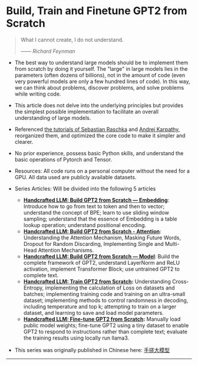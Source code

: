 # Build, Train and Finetune GPT2 from Scratch

> What I cannot create, I do not understand.
>
> *—— Richard* *Feynman*

-   The best way to understand large models should be to implement them from scratch by doing it yourself. The "large" in large models lies in the parameters (often dozens of billions), not in the amount of code (even very powerful models are only a few hundred lines of code). In this way, we can think about problems, discover problems, and solve problems while writing code.

-   This article does not delve into the underlying principles but provides the simplest possible implementation to facilitate an overall understanding of large models.

-   Referenced [the tutorials of Sebastian Raschka](https://www.manning.com/authors/sebastian-raschka) and [Andrej Karpathy](https://karpathy.ai/), reorganized them, and optimized the core code to make it simpler and clearer.

-   No prior experience, possess basic Python skills, and understand the basic operations of Pytorch and Tensor.

-   Resources: All code runs on a personal computer without the need for a GPU. All data used are publicly available datasets.

-   Series Articles: Will be divided into the following 5 articles

    -   **[Handcrafted LLM: Build GPT2 from Scratch — Embedding](https://weikuo0506.github.io/posts/HandcraftedLLM/BuildGPT2fromScratch%E2%80%94Embedding)**: Introduce how to go from text to token and then to vector; understand the concept of BPE; learn to use sliding window sampling; understand that the essence of Embedding is a table lookup operation; understand positional encoding.
    -   **[Handcrafted LLM: Build GPT2 from Scratch - Attention](https://weikuo0506.github.io/posts/HandcraftedLLM/BuildGPT2fromScratch%E2%80%94Attention)**: Understanding the Attention Mechanism, Masking Future Words, Dropout for Random Discarding, Implementing Single and Multi-Head Attention Mechanisms.
    -   **[Handcrafted LLM: Build GPT2 from Scratch — Model](https://weikuo0506.github.io/posts/HandcraftedLLM/BuildGPT2fromScratch%E2%80%94Model)**: Build the complete framework of GPT2, understand LayerNorm and ReLU activation, implement Transformer Block; use untrained GPT2 to complete text.
    -   **[Handcrafted LLM: Train GPT2 from Scratch](https://weikuo0506.github.io/posts/HandcraftedLLM/TrainGPT2fromScratch):** Understanding Cross-Entropy, implementing the calculation of Loss on datasets and batches; implementing training code and training on an ultra-small dataset; implementing methods to control randomness in decoding, including temperature and top k; attempting to train on a larger dataset, and learning to save and load model parameters.
    -   **[Handcrafted LLM: Fine-tune GPT2 from Scratch](https://weikuo0506.github.io/posts/HandcraftedLLM/FinetuneGPT2fromScratch):** Manually load public model weights; fine-tune GPT2 using a tiny dataset to enable GPT2 to respond to instructions rather than complete text; evaluate the training results using locally run llama3.

-  This series was originally published in Chinese here: [手搓大模型](https://juejin.cn/column/7525657014703276047)



* * *